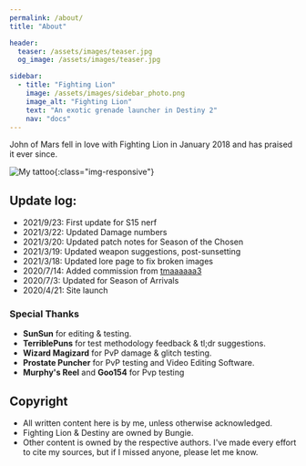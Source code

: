 ```yaml
---
permalink: /about/
title: "About"

header:
  teaser: /assets/images/teaser.jpg
  og_image: /assets/images/teaser.jpg

sidebar:
  - title: "Fighting Lion"
    image: /assets/images/sidebar_photo.png
    image_alt: "Fighting Lion"
    text: "An exotic grenade launcher in Destiny 2"
    nav: "docs"
---
```


John of Mars fell in love with Fighting Lion in January 2018 and has praised it ever since.

![My tattoo](/assets/images/tattoo.jpg){:class="img-responsive"}

## Update log:
- 2021/9/23: First update for S15 nerf
- 2021/3/22: Updated Damage numbers
- 2021/3/20: Updated patch notes for Season of the Chosen
- 2021/3/19: Updated weapon suggestions, post-sunsetting
- 2021/3/18: Updated lore page to fix broken images
- 2020/7/14: Added commission from [tmaaaaaa3](https://twitter.com/tmaaaaa3/)
- 2020/7/3: Updated for Season of Arrivals
- 2020/4/21: Site launch

### Special Thanks

- **SunSun** for editing & testing.
- **TerriblePuns** for test methodology feedback & tl;dr suggestions.
- **Wizard Magizard** for PvP damage & glitch testing.
- **Prostate Puncher** for PvP testing and Video Editing Software.
- **Murphy's Reel** and **Goo154** for Pvp testing

## Copyright

- All written content here is by me, unless otherwise acknowledged.
- Fighting Lion & Destiny are owned by Bungie.
- Other content is owned by the respective authors. I've made every effort to cite my sources, but if I missed anyone, please let me know.
